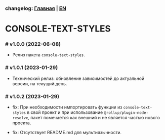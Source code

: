### changelog: [Главная](./../README.md) | [EN](./CHANGELOG-EN.md)

# CONSOLE-TEXT-STYLES

### # v1.0.0 (2022-06-08)

- Релиз пакета `console-text-styles`.

### # v1.0.1 (2023-01-29)

- Технический релиз: обновление зависимостей до актуальной версии, на текущий день.

### # v1.0.2 (2023-01-29)

- fix: При необходимости импортировать функции из `console-text-styles` в свой проект и при использование `@rollup/plugin-node-resolve`, пакет помечается как внешний и не является частью нового проекта.

- fix: Отсутствует README.md для мультиязычности.
